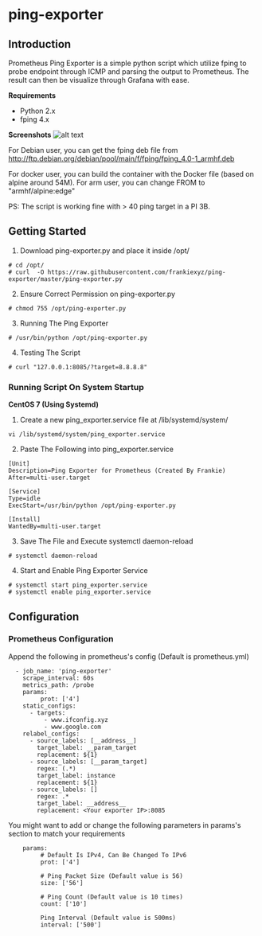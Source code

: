 # ping-exporter

## Introduction

Prometheus Ping Exporter is a simple python script which utilize fping to probe endpoint through ICMP and parsing the output to Prometheus. The result can then be visualize through Grafana with ease.

**Requirements**
- Python 2.x
- fping 4.x

**Screenshots**
![alt text](https://raw.githubusercontent.com/frankiexyz/ping-exporter/master/ping.png)

For Debian user, you can get the fping deb file from http://ftp.debian.org/debian/pool/main/f/fping/fping_4.0-1_armhf.deb

For docker user, you can build the container with the Docker file (based on alpine around 54M). For arm user, you can change FROM to "armhf/alpine:edge"

PS: The script is working fine with > 40 ping target in a PI 3B.

## Getting Started

1. Download ping-exporter.py and place it inside /opt/
```
# cd /opt/ 
# curl  -O https://raw.githubusercontent.com/frankiexyz/ping-exporter/master/ping-exporter.py
```

2. Ensure Correct Permission on ping-exporter.py
```
# chmod 755 /opt/ping-exporter.py
```

3. Running The Ping Exporter
```
# /usr/bin/python /opt/ping-exporter.py
```

4. Testing The Script
```
# curl "127.0.0.1:8085/?target=8.8.8.8"
```

### Running Script On System Startup

**CentOS 7 (Using Systemd)**

1. Create a new ping_exporter.service file at /lib/systemd/system/
```
vi /lib/systemd/system/ping_exporter.service
```

2. Paste The Following into ping_exporter.service

```
[Unit]
Description=Ping Exporter for Prometheus (Created By Frankie)
After=multi-user.target

[Service]
Type=idle
ExecStart=/usr/bin/python /opt/ping-exporter.py

[Install]
WantedBy=multi-user.target
```

3. Save The File and Execute systemctl daemon-reload
```
# systemctl daemon-reload
```

4. Start and Enable Ping Exporter Service
```
# systemctl start ping_exporter.service
# systemctl enable ping_exporter.service
```

## Configuration

### Prometheus Configuration

Append the following in prometheus's config (Default is prometheus.yml)

```
  - job_name: 'ping-exporter'
    scrape_interval: 60s
    metrics_path: /probe
    params:
         prot: ['4']
    static_configs:
      - targets:
          - www.ifconfig.xyz
          - www.google.com
    relabel_configs:
      - source_labels: [__address__]
        target_label: __param_target
        replacement: ${1}
      - source_labels: [__param_target]
        regex: (.*)
        target_label: instance
        replacement: ${1}
      - source_labels: []
        regex: .*
        target_label: __address__
        replacement: <Your exporter IP>:8085
```

You might want to add or change the following parameters in params's section to match your requirements

```
    params:
         # Default Is IPv4, Can Be Changed To IPv6
         prot: ['4']

         # Ping Packet Size (Default value is 56)
         size: ['56']

         # Ping Count (Default value is 10 times)
         count: ['10']

         Ping Interval (Default value is 500ms)
         interval: ['500']
```
